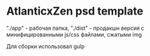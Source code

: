 # AtlanticxZen psd template





"./app" - рабочая папка,
"./dist" - продакшн версия с минифицированными js/css файлами, сжатыми img

Для сборки использовал gulp
